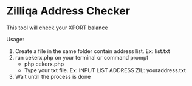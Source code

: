 # Zilliqa Address Checker
This tool will check your XPORT balance

Usage:

1. Create a file in the same folder contain address list. Ex: list.txt
2. run cekerx.php on your terminal or command prompt
   - php cekerx.php
   - Type your txt file. Ex: INPUT LIST ADDRESS ZIL: youraddress.txt 
3. Wait untill the process is done
